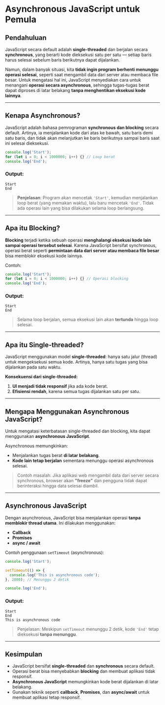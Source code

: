 
# Asynchronous JavaScript untuk Pemula

## Pendahuluan

JavaScript secara default adalah **single-threaded** dan berjalan secara **synchronous**, yang berarti kode dieksekusi satu per satu — setiap baris harus selesai sebelum baris berikutnya dapat dijalankan.

Namun, dalam banyak situasi, kita **tidak ingin program berhenti menunggu operasi selesai**, seperti saat mengambil data dari server atau membaca file besar. Untuk mengatasi hal ini, JavaScript menyediakan cara untuk menangani **operasi secara asynchronous**, sehingga tugas-tugas berat dapat diproses di latar belakang **tanpa menghentikan eksekusi kode lainnya**.

---

## Kenapa Asynchronous?

JavaScript adalah bahasa pemrograman **synchronous dan blocking** secara default. Artinya, ia menjalankan kode dari atas ke bawah, satu baris demi satu baris, dan tidak akan melanjutkan ke baris berikutnya sampai baris saat ini selesai dieksekusi.

```javascript
console.log('Start');
for (let i = 0; i < 1000000; i++) {} // Loop berat
console.log('End');
```

### Output:
```
Start
End
```

> **Penjelasan**: Program akan mencetak `'Start'`, kemudian menjalankan loop berat (yang memakan waktu), lalu baru mencetak `'End'`. Tidak ada operasi lain yang bisa dilakukan selama loop berlangsung.

---

## Apa itu Blocking?

**Blocking** terjadi ketika sebuah operasi **menghalangi eksekusi kode lain sampai operasi tersebut selesai**. Karena JavaScript bersifat synchronous, operasi berat seperti **permintaan data dari server atau membaca file besar** bisa memblokir eksekusi kode lainnya.

Contoh:

```javascript
console.log('Start');
for (let i = 0; i < 1000000; i++) {} // Operasi blocking
console.log('End');
```

### Output:
```
Start
End
```

> Selama loop berjalan, semua eksekusi lain akan **tertunda** hingga loop selesai.

---

## Apa itu Single-threaded?

JavaScript menggunakan model **single-threaded**: hanya satu jalur (thread) untuk mengeksekusi semua kode. Artinya, hanya satu tugas yang bisa dijalankan pada satu waktu.

**Konsekuensi dari single-threaded:**

1. **UI menjadi tidak responsif** jika ada kode berat.
2. **Efisiensi rendah**, karena semua tugas dijalankan satu per satu.

---

## Mengapa Menggunakan Asynchronous JavaScript?

Untuk mengatasi keterbatasan single-threaded dan blocking, kita dapat menggunakan **asynchronous JavaScript**.

Asynchronous memungkinkan:
- Menjalankan tugas berat **di latar belakang**.
- **Kode lain tetap berjalan** sementara menunggu operasi asynchronous selesai.

> Contoh masalah: Jika aplikasi web mengambil data dari server secara synchronous, browser akan **"freeze"** dan pengguna tidak dapat berinteraksi hingga data selesai diambil.

---

## Asynchronous JavaScript

Dengan asynchronous, JavaScript bisa menjalankan operasi **tanpa memblokir thread utama**. Ini dilakukan menggunakan:

- **Callback**
- **Promises**
- **async / await**

Contoh penggunaan `setTimeout` (asynchronous):

```javascript
console.log('Start');

setTimeout(() => {
  console.log('This is asynchronous code');
}, 2000); // Menunggu 2 detik

console.log('End');
```

### Output:
```
Start
End
This is asynchronous code
```

> Penjelasan: Meskipun `setTimeout` menunggu 2 detik, kode `'End'` tetap dieksekusi **tanpa menunggu**.

---

## Kesimpulan

- JavaScript bersifat **single-threaded** dan **synchronous** secara default.
- Operasi berat bisa menyebabkan **blocking** dan membuat aplikasi tidak responsif.
- **Asynchronous JavaScript** memungkinkan kode berat dijalankan di latar belakang.
- Gunakan teknik seperti **callback**, **Promises**, dan **async/await** untuk membuat aplikasi tetap responsif.

